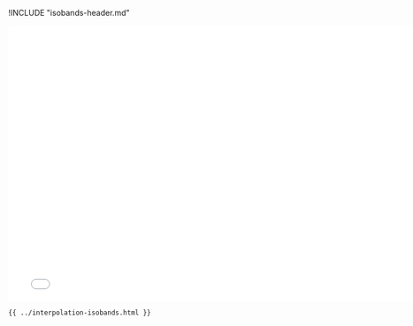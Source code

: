 !INCLUDE "isobands-header.md"

<iframe src="../../interpolation-isobands.html" width="770" height="500" frameBorder="0" seamless="seamless">
</iframe>

```html
{{ ../interpolation-isobands.html }}
```